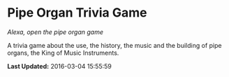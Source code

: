 # Pipe Organ Trivia Game
*Alexa, open the pipe organ game*

A trivia game about the use, the history, the music and the building of pipe organs, the King of Music Instruments.

**Last Updated:** 2016-03-04 15:55:59